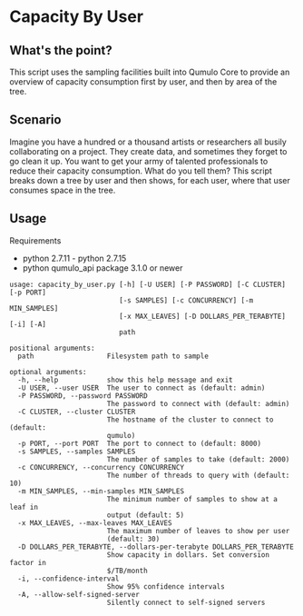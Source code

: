 # Capacity By User
## What's the point?
This script uses the sampling facilities built into Qumulo Core to provide an overview of capacity consumption first by user, and then by area of the tree.

## Scenario
Imagine you have a hundred or a thousand artists or researchers all busily collaborating on a project. They create data, and sometimes they forget to go clean it up. You want to get your army of talented professionals to reduce their capacity consumption. What do you tell them? This script breaks down a tree by user and then shows, for each user, where that user consumes space in the tree.

## Usage
Requirements

* python 2.7.11 - python 2.7.15
* python qumulo_api package 3.1.0 or newer

```
usage: capacity_by_user.py [-h] [-U USER] [-P PASSWORD] [-C CLUSTER] [-p PORT]
                           [-s SAMPLES] [-c CONCURRENCY] [-m MIN_SAMPLES]
                           [-x MAX_LEAVES] [-D DOLLARS_PER_TERABYTE] [-i] [-A]
                           path

positional arguments:
  path                  Filesystem path to sample

optional arguments:
  -h, --help            show this help message and exit
  -U USER, --user USER  The user to connect as (default: admin)
  -P PASSWORD, --password PASSWORD
                        The password to connect with (default: admin)
  -C CLUSTER, --cluster CLUSTER
                        The hostname of the cluster to connect to (default:
                        qumulo)
  -p PORT, --port PORT  The port to connect to (default: 8000)
  -s SAMPLES, --samples SAMPLES
                        The number of samples to take (default: 2000)
  -c CONCURRENCY, --concurrency CONCURRENCY
                        The number of threads to query with (default: 10)
  -m MIN_SAMPLES, --min-samples MIN_SAMPLES
                        The minimum number of samples to show at a leaf in
                        output (default: 5)
  -x MAX_LEAVES, --max-leaves MAX_LEAVES
                        The maximum number of leaves to show per user
                        (default: 30)
  -D DOLLARS_PER_TERABYTE, --dollars-per-terabyte DOLLARS_PER_TERABYTE
                        Show capacity in dollars. Set conversion factor in
                        $/TB/month
  -i, --confidence-interval
                        Show 95% confidence intervals
  -A, --allow-self-signed-server
                        Silently connect to self-signed servers
```

